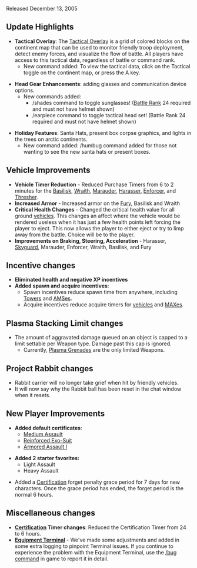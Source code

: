 Released December 13, 2005

## Update Highlights

- **Tactical Overlay**: The
  [Tactical Overlay](../terminology/Tactical_Overlay.md) is a grid of colored
  blocks on the continent map that can be used to monitor friendly troop
  deployment, detect enemy forces, and visualize the flow of battle. All players
  have access to this tactical data, regardless of battle or command rank.
  - New command added: To view the tactical data, click on the Tactical toggle
    on the continent map, or press the A key.

<!-- -->

- **Head Gear Enhancements**: adding glasses and communication device options.
  - New commands added:
    - /shades command to toggle sunglasses!
      ([Battle Rank](../terminology/Battle_Rank.md) 24 required and must not
      have helmet shown)
    - /earpiece command to toggle tactical head set! (Battle Rank 24 required
      and must not have helmet shown)

<!-- -->

- **Holiday Features**: Santa Hats, present box corpse graphics, and lights in
  the trees on arctic continents.
  - New command added: /humbug command added for those not wanting to see the
    new santa hats or present boxes.

## Vehicle Improvements

- **Vehicle Timer Reduction** - Reduced Purchase Timers from 6 to 2 minutes for
  the [Basilisk](../vehicles/Basilisk.md), [Wraith](../vehicles/Wraith.md),
  [Marauder](../vehicles/Marauder.md), [Harasser](../vehicles/Harasser.md),
  [Enforcer](../vehicles/Enforcer.md), and [Thresher](../vehicles/Thresher.md).
- **Increased Armor** - Increased armor on the [Fury](../vehicles/Fury.md),
  Basilisk and Wraith
- **Critical Health Changes** - Changed the critical health value for all ground
  [vehicles](../vehicles/Vehicle.md). This changes an affect where the vehicle
  would be rendered useless when it has just a few health points left forcing
  the player to eject. This now allows the player to either eject or try to limp
  away from the battle. Choice will be to the player.
- **Improvements on Braking, Steering, Acceleration** - Harasser,
  [Skyguard](../vehicles/Skyguard.md), Marauder, Enforcer, Wraith, Basilisk, and
  Fury

## Incentive changes

- **Eliminated health and negative XP incentives**
- **Added spawn and acquire incentives**:
  - Spawn incentives reduce spawn time from anywhere, including
    [Towers](../locations/Towers.md) and [AMSes](../vehicles/Advanced_Mobile_Station.md).
  - Acquire incentives reduce acquire timers for
    [vehicles](../vehicles/Vehicle.md) and
    [MAXes](../items/Mechanized_Assault_Exo-Suit.md).

## Plasma Stacking Limit changes

- The amount of aggravated damage queued on an object is capped to a limit
  settable per Weapon type. Damage past this cap is ignored.
  - Currently, [Plasma Grenades](../weapons/Plasma_grenade.md) are the only limited
    Weapons.

## Project Rabbit changes

- Rabbit carrier will no longer take grief when hit by friendly vehicles.
- It will now say why the Rabbit ball has been reset in the chat window when it
  resets.

## New Player Improvements

- **Added default certificates**:
  - [Medium Assault](../certifications/Medium_Assault.md)
  - [Reinforced Exo-Suit](../armor/Reinforced_Exo-Suit.md)
  - [Armored Assault I](../certifications/Armored_Assault_I.md)

<!-- -->

- **Added 2 starter favorites:**
  - Light Assault
  - Heavy Assault

<!-- -->

- Added a [Certification](../certifications/Certification.md) forget penalty
  grace period for 7 days for new characters. Once the grace period has ended,
  the forget period is the normal 6 hours.

## Miscellaneous changes

- **[Certification](../certifications/Certification.md) Timer changes**: Reduced
  the Certification Timer from 24 to 6 hours.
- **[Equipment Terminal](../items/Equipment_Terminal.md)** - We've made some
  adjustments and added in some extra logging to pinpoint Terminal issues. If
  you continue to experience the problem with the Equipment Terminal, use the
  [/bug command](../commands/In-Game_Commands.md#Other_Commands) in game to
  report it in detail.

<!--[category:Patches](category:Patches.md)-->
